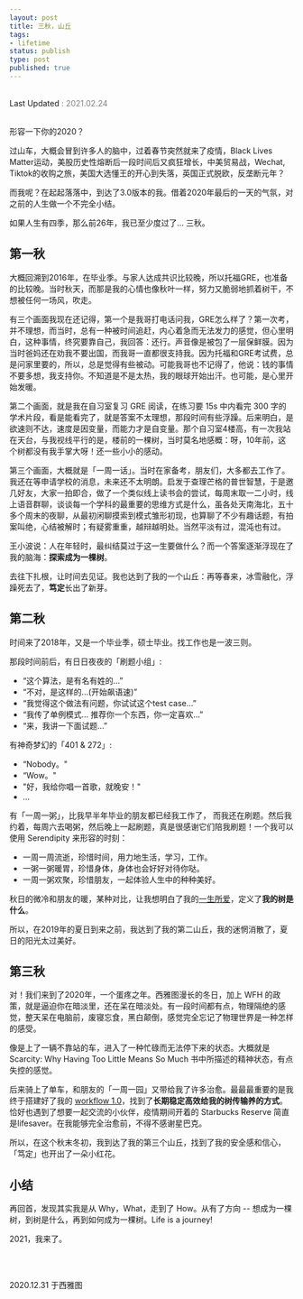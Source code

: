 ```yaml
--- 
layout: post
title: 三秋，山丘
tags: 
- lifetime
status: publish
type: post
published: true
---
```


<br>

<div style="color: gray">
<a src="https://github.githistory.xyz/willwang-x/willwang-x.github.io/blob/master/_posts/blogs/2020-12-31-3-fall-and-rise.md"> Last Updated </a> 
<span> : 2021.02.24  </span>
</div>
	

<br>


形容一下你的2020？

过山车，大概会冒到许多人的脑中，过着春节突然就来了疫情，Black Lives Matter运动，美股历史性熔断后一段时间后又疯狂增长，中美贸易战，Wechat, Tiktok的收购之旅，美国大选懂王的开心到失落，英国正式脱欧，反垄断元年？

而我呢？在起起落落中，到达了3.0版本的我。借着2020年最后的一天的气氛，对之前的人生做一个不完全小结。

如果人生有四季，那么前26年，我已至少度过了... 三秋。

## 第一秋

大概回溯到2016年，在毕业季。与家人达成共识比较晚，所以托福GRE，也准备的比较晚。当时秋天，而那是我的心情也像秋叶一样，努力又脆弱地抓着树干，不想被任何一场风，吹走。

有三个画面我现在还记得，第一个是我哥打电话问我，GRE怎么样了？第一次考，并不理想，而当时，总有一种被时间追赶，内心着急而无法发力的感觉，但心里明白，这种事情，终究要靠自己，我回答：还行。声音像是被包了一层保鲜膜。因为当时爸妈还在劝我不要出国，而我哥一直都很支持我。因为托福和GRE考试费，总是问家里要的，所以，总是觉得有些被动。可能我哥也不记得了，他说：钱的事情不要多想，我支持你。不知道是不是太热，我的眼球开始出汗。也可能，是心里开始发暖。

第二个画面，就是我在自习室复习 GRE 阅读，在练习要 15s 中内看完 300 字的学术片段，看是能看完了，就是答案不太理想，那段时间有些浮躁。后来明白，是欲速则不达，速度是因变量，而能力才是自变量。那个自习室4楼高，有一次我站在天台，与我视线平行的是，楼前的一棵树，当时莫名地感概：呀，10年前，这个树都没有我手掌大呀！还一些小小的感动。

第三个画面，大概就是「一周一话」。当时在家备考，朋友们，大多都去工作了。我还在等申请学校的消息，未来还不太明朗。启发于查理芒格的普世智慧，于是邀几好友，大家一拍即合，做了一个类似线上读书会的尝试，每周末取一二小时，线上语音群聊，谈谈每一个学科的最重要的思维方式是什么，虽各处天南海北，五十多个周末的夜聊，从最初闲聊摸索到模式雏形初现，也算聊了不少有趣话题，有拍案叫绝，心结被解时；有疑雾重重，越辩越明处。当然平淡有过，混沌也有过。

王小波说：人在年轻时，最纠结莫过于这一生要做什么？而一个答案逐渐浮现在了我的脑海：**探索成为一棵树**。

去往下扎根，让时间去见证。我也达到了我的一个山丘：再等春来，冰雪融化，浮躁死去了，**笃定**长出了新芽。

## 第二秋

时间来了2018年，又是一个毕业季，硕士毕业。找工作也是一波三则。

那段时间前后，有日日夜夜的「刷题小组」:

* “这个算法，是有名有姓的…”
* “不对，是这样的…(开始飙语速)”
* “我觉得这个做法有问题，你试试这个test case…”
* “我传了单例模式… 推荐你一个东西，你一定喜欢…”
* “来，我讲一下面试题…” <br>

有神奇梦幻的「401 & 272」:

* “Nobody。"
* “Wow。"
* "好，我给你唱一首歌，就晚安！"
* ... <br>

有「一周一粥」，比我早半年毕业的朋友都已经我工作了， 而我还在刷题。然后我约着，每周六去喝粥，然后晚上一起刷题，真是很感谢它们陪我刷题！一个我可以使用 Serendipity 来形容的时刻：

* 一周一周流逝，珍惜时间，用力地生活，学习，工作。
* 一粥一粥暖胃，珍惜身体，身体也会好好对待你哒。
* 一周一粥欢聚，珍惜朋友，一起体验人生中的种种美好。

秋日的微冷和朋友的暖，某种对比，让我想明白了我的[一生所爱](https://willwang.cc/2019/01/life-README)，定义了**我的树是什么**。

所以，在2019年的夏日到来之前，我达到了我的第二山丘，我的迷惘消散了，夏日的阳光太过美好。

## 第三秋

对！我们来到了2020年，一个蛋疼之年。西雅图漫长的冬日，加上 WFH 的政策，就是逼迫你在暗淡里，还在呆在暗淡处。有一段时间都有点，物理隔绝的感觉，整天呆在电脑前，废寝忘食，黑白颠倒，感觉完全忘记了物理世界是一种怎样的感受。

像是上了一辆不靠站的车，进入了一种忙碌而无法停下来的状态。大概就是 Scarcity: Why Having Too Little Means So Much 书中所描述的精神状态，有点失控的感觉。

后来骑上了单车，和朋友的「一周一园」又带给我了许多治愈。最最最重要的是我终于搭建好了我的 [workflow 1.0](https://github.com/willwang-x/workflow)，找到了**长期稳定高效给我的树传输养的方式**。恰好也遇到了想要一起交流的小伙伴，疫情期间开着的 Starbucks Reserve 简直是lifesaver。在我能够完全治愈前，不得不感谢星巴克。

所以，在这个秋末冬初，我到达了我的第三个山丘，找到了我的安全感和信心，「笃定」也开出了一朵小红花。

## 小结

再回首，发现其实我是从 Why，What，走到了 How。从有了方向 -- 想成为一棵树，到树是什么，再到如何成为一棵树。Life is a journey!

2021，我来了。

<br>
<br>

2020.12.31 于西雅图
